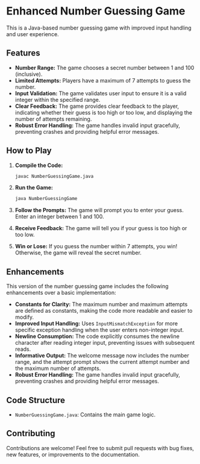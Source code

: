 # Enhanced Number Guessing Game

This is a Java-based number guessing game with improved input handling and user experience.

## Features

*   **Number Range:** The game chooses a secret number between 1 and 100 (inclusive).
*   **Limited Attempts:** Players have a maximum of 7 attempts to guess the number.
*   **Input Validation:** The game validates user input to ensure it is a valid integer within the specified range.
*   **Clear Feedback:** The game provides clear feedback to the player, indicating whether their guess is too high or too low, and displaying the number of attempts remaining.
*   **Robust Error Handling:** The game handles invalid input gracefully, preventing crashes and providing helpful error messages.

## How to Play

1.  **Compile the Code:**

    ```bash
    javac NumberGuessingGame.java
    ```

2.  **Run the Game:**

    ```bash
    java NumberGuessingGame
    ```

3.  **Follow the Prompts:** The game will prompt you to enter your guess. Enter an integer between 1 and 100.
4.  **Receive Feedback:** The game will tell you if your guess is too high or too low.
5.  **Win or Lose:** If you guess the number within 7 attempts, you win! Otherwise, the game will reveal the secret number.

## Enhancements

This version of the number guessing game includes the following enhancements over a basic implementation:

*   **Constants for Clarity:** The maximum number and maximum attempts are defined as constants, making the code more readable and easier to modify.
*   **Improved Input Handling:** Uses `InputMismatchException` for more specific exception handling when the user enters non-integer input.
*   **Newline Consumption:**  The code explicitly consumes the newline character after reading integer input, preventing issues with subsequent reads.
*   **Informative Output:** The welcome message now includes the number range, and the attempt prompt shows the current attempt number and the maximum number of attempts.
*   **Robust Error Handling:** The game handles invalid input gracefully, preventing crashes and providing helpful error messages.

## Code Structure

*   `NumberGuessingGame.java`: Contains the main game logic.

## Contributing

Contributions are welcome! Feel free to submit pull requests with bug fixes, new features, or improvements to the documentation.

